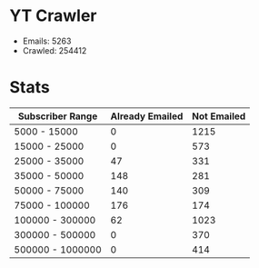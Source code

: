 # YT Crawler
- Emails: 5263
- Crawled: 254412

# Stats
| Subscriber Range  | Already Emailed | Not Emailed |
|-------|-------|-------|
| 5000 - 15000 | 0 | 1215 |
| 15000 - 25000 | 0 | 573 |
| 25000 - 35000 | 47 | 331 |
| 35000 - 50000 | 148 | 281 |
| 50000 - 75000 | 140 | 309 |
| 75000 - 100000 | 176 | 174 |
| 100000 - 300000 | 62 | 1023 |
| 300000 - 500000 | 0 | 370 |
| 500000 - 1000000 | 0 | 414 |
